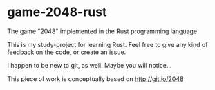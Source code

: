 # game-2048-rust
The game "2048" implemented in the Rust programming language

This is my study-project for learning Rust.  Feel free to give any kind of feedback on the code, or create an issue.

I happen to be new to git, as well.  Maybe you will notice…

This piece of work is conceptually based on http://git.io/2048
